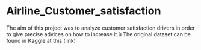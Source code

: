 # Airline_Customer_satisfaction

The aim of this project was to analyze customer satisfaction drivers in order to give precise advices on how to increase it.ù
The original dataset can be found in Kaggle at this (link)
